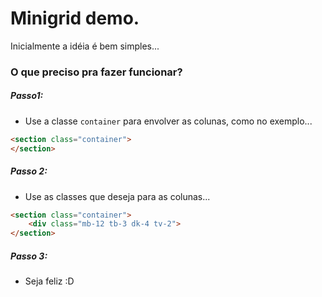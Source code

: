# Minigrid demo.

Inicialmente a idéia é bem simples...

### O que preciso pra fazer funcionar?

##### Passo1: 
* Use a classe `container` para envolver as colunas, como no exemplo...

~~~html
<section class="container">
</section>
~~~

##### Passo 2:
* Use as classes que deseja para as colunas...

~~~html
<section class="container">
    <div class="mb-12 tb-3 dk-4 tv-2">
</section>
~~~

##### Passo 3:
* Seja feliz :D